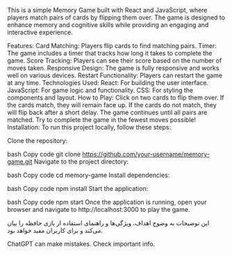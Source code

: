 This is a simple Memory Game built with React and JavaScript, where players match pairs of cards by flipping them over. The game is designed to enhance memory and cognitive skills while providing an engaging and interactive experience.

Features:
Card Matching: Players flip cards to find matching pairs.
Timer: The game includes a timer that tracks how long it takes to complete the game.
Score Tracking: Players can see their score based on the number of moves taken.
Responsive Design: The game is fully responsive and works well on various devices.
Restart Functionality: Players can restart the game at any time.
Technologies Used:
React: For building the user interface.
JavaScript: For game logic and functionality.
CSS: For styling the components and layout.
How to Play:
Click on two cards to flip them over.
If the cards match, they will remain face up.
If the cards do not match, they will flip back after a short delay.
The game continues until all pairs are matched.
Try to complete the game in the fewest moves possible!
Installation:
To run this project locally, follow these steps:

Clone the repository:

bash
Copy code
git clone https://github.com/your-username/memory-game.git
Navigate to the project directory:

bash
Copy code
cd memory-game
Install dependencies:

bash
Copy code
npm install
Start the application:

bash
Copy code
npm start
Once the application is running, open your browser and navigate to http://localhost:3000 to play the game.

این توضیحات به وضوح اهداف، ویژگی‌ها و راهنمای استفاده از بازی حافظه را بیان می‌کند و برای کاربران مفید خواهد بود.

ChatGPT can make mistakes. Check important info.
